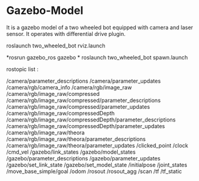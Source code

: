 # Gazebo-Model

It is a gazebo model of a two wheeled bot equipped with camera and laser sensor. It operates with differential drive plugin.

roslaunch two_wheeled_bot rviz.launch 

*rosrun gazebo_ros gazebo *
roslaunch two_wheeled_bot spawn.launch 

rostopic list :

/camera/parameter_descriptions
/camera/parameter_updates
/camera/rgb/camera_info
/camera/rgb/image_raw
/camera/rgb/image_raw/compressed
/camera/rgb/image_raw/compressed/parameter_descriptions
/camera/rgb/image_raw/compressed/parameter_updates
/camera/rgb/image_raw/compressedDepth
/camera/rgb/image_raw/compressedDepth/parameter_descriptions
/camera/rgb/image_raw/compressedDepth/parameter_updates
/camera/rgb/image_raw/theora
/camera/rgb/image_raw/theora/parameter_descriptions
/camera/rgb/image_raw/theora/parameter_updates
/clicked_point
/clock
/cmd_vel
/gazebo/link_states
/gazebo/model_states
/gazebo/parameter_descriptions
/gazebo/parameter_updates
/gazebo/set_link_state
/gazebo/set_model_state
/initialpose
/joint_states
/move_base_simple/goal
/odom
/rosout
/rosout_agg
/scan
/tf
/tf_static
